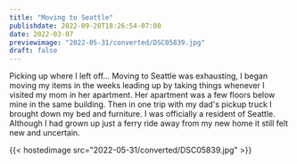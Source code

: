 ```yaml
---
title: "Moving to Seattle"
publishdate: 2022-09-20T18:26:54-07:00
date: 2022-03-07
previewimage: "2022-05-31/converted/DSC05839.jpg"
draft: false
---
```


Picking up where I left off... Moving to Seattle was exhausting, I began moving my items in the weeks leading up by taking things whenever I visited my mom in her apartment.  Her apartment was a few floors below mine in the same building.  Then in one trip with my dad's pickup truck I brought down my bed and furniture.  I was officially a resident of Seattle.  Although I had grown up just a ferry ride away from my new home it still felt new and uncertain.

{{< hostedimage src="2022-05-31/converted/DSC05839.jpg" >}}